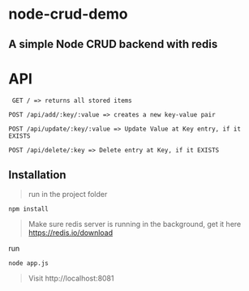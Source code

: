 # node-crud-demo


## A simple Node CRUD backend with redis

# API
```
 GET / => returns all stored items
 ```
 ```
 POST /api/add/:key/:value => creates a new key-value pair
 ```
 ```
 POST /api/update/:key/:value => Update Value at Key entry, if it EXISTS
 ```
 ```
 POST /api/delete/:key => Delete entry at Key, if it EXISTS
 ```

## Installation

> run in the project folder
```
npm install
```
> Make sure redis server is running in the background, get it here https://redis.io/download

run
```
node app.js
```
> Visit http://localhost:8081

